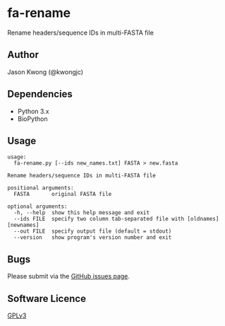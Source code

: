 # fa-rename
Rename headers/sequence IDs in multi-FASTA file

## Author

Jason Kwong (@kwongjc)

## Dependencies
* Python 3.x
* BioPython

## Usage

```
usage: 
  fa-rename.py [--ids new_names.txt] FASTA > new.fasta

Rename headers/sequence IDs in multi-FASTA file

positional arguments:
  FASTA       original FASTA file

optional arguments:
  -h, --help  show this help message and exit
  --ids FILE  specify two column tab-separated file with [oldnames] [newnames]
  --out FILE  specify output file (default = stdout)
  --version   show program's version number and exit
```

## Bugs

Please submit via the [GitHub issues page](https://github.com/kwongj/fa-rename/issues).  

## Software Licence

[GPLv3](https://github.com/kwongj/fa-rename/blob/master/LICENSE)
